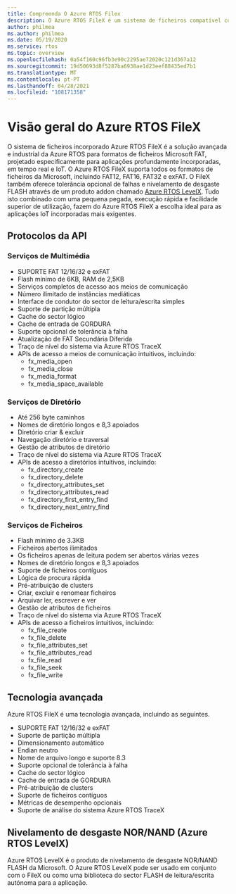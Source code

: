 ```yaml
---
title: Compreenda O Azure RTOS Filex
description: O Azure RTOS FileX é um sistema de ficheiros compatível com ficheiros de alto desempenho (FAT)que está totalmente integrado com o Azure RTOS ThreadX e está disponível para todos os processadores suportados. Tal como o Azure RTOS ThreadX, o Azure RTOS FileX foi concebido para ter uma pequena pegada e alto desempenho, tornando-o ideal para as aplicações profundamente incorporadas que requerem operações de gestão de ficheiros. O FileX suporta a maioria dos meios físicos, incluindo RAM, Azure RTOS USBX, SD CARD e NAND/NOR memórias flash via Azure RTOS LevelX.
author: philmea
ms.author: philmea
ms.date: 05/19/2020
ms.service: rtos
ms.topic: overview
ms.openlocfilehash: 0a54f160c96fb3e90c2295ae72020c121d367a12
ms.sourcegitcommit: 19d50693d8f5287ba6938ae1d23eef88435ed7b1
ms.translationtype: MT
ms.contentlocale: pt-PT
ms.lasthandoff: 04/28/2021
ms.locfileid: "108171358"
---
```

# <a name="overview-of-azure-rtos-filex"></a>Visão geral do Azure RTOS FileX

O sistema de ficheiros incorporado Azure RTOS FileX é a solução avançada e industrial da Azure RTOS para formatos de ficheiros Microsoft FAT, projetado especificamente para aplicações profundamente incorporadas, em tempo real e IoT. O Azure RTOS FileX suporta todos os formatos de ficheiros da Microsoft, incluindo FAT12, FAT16, FAT32 e exFAT. O FileX também oferece tolerância opcional de falhas e nivelamento de desgaste FLASH através de um produto addon chamado [Azure RTOS LevelX](https://docs.microsoft.com/azure/rtos/levelx/). Tudo isto combinado com uma pequena pegada, execução rápida e facilidade superior de utilização, fazem do Azure RTOS FileX a escolha ideal para as aplicações IoT incorporadas mais exigentes.

## <a name="api-protocols"></a>Protocolos da API

### <a name="media-services"></a>Serviços de Multimédia

- SUPORTE FAT 12/16/32 e exFAT
- Flash mínimo de 6KB, RAM de 2,5KB
- Serviços completos de acesso aos meios de comunicação
- Número ilimitado de instâncias mediáticas
- Interface de condutor do sector de leitura/escrita simples
- Suporte de partição múltipla
- Cache do sector lógico
- Cache de entrada de GORDURA
- Suporte opcional de tolerância à falha
- Atualização de FAT Secundária Diferida
- Traço de nível do sistema via Azure RTOS TraceX
- APIs de acesso a meios de comunicação intuitivos, incluindo:
  - fx_media_open
  - fx_media_close
  - fx_media_format
  - fx_media_space_available

### <a name="directory-services"></a>Serviços de Diretório

- Até 256 byte caminhos
- Nomes de diretório longos e 8,3 apoiados
- Diretório criar & excluir
- Navegação diretório e traversal
- Gestão de atributos de diretório
- Traço de nível do sistema via Azure RTOS TraceX
- APIs de acesso a diretórios intuitivos, incluindo:
  - fx_directory_create
  - fx_directory_delete
  - fx_directory_attributes_set
  - fx_directory_attributes_read
  - fx_directory_first_entry_find
  - fx_directory_next_entry_find

### <a name="file-services"></a>Serviços de Ficheiros

- Flash mínimo de 3.3KB
- Ficheiros abertos ilimitados
- Os ficheiros apenas de leitura podem ser abertos várias vezes
- Nomes de diretório longos e 8,3 apoiados
- Suporte de ficheiros contíguos
- Lógica de procura rápida
- Pré-atribuição de clusters
- Criar, excluir e renomear ficheiros
- Arquivar ler, escrever e ver
- Gestão de atributos de ficheiros
- Traço de nível do sistema via Azure RTOS TraceX
- APIs de acesso a ficheiros intuitivos, incluindo:
  - fx_file_create
  - fx_file_delete
  - fx_file_attributes_set
  - fx_file_attributes_read
  - fx_file_read
  - fx_file_seek
  - fx_file_write

## <a name="advanced-technology"></a>Tecnologia avançada

Azure RTOS FileX é uma tecnologia avançada, incluindo as seguintes.

- SUPORTE FAT 12/16/32 e exFAT
- Suporte de partição múltipla
- Dimensionamento automático
- Endian neutro
- Nome de arquivo longo e suporte 8.3
- Suporte opcional de tolerância à falha
- Cache do sector lógico
- Cache de entrada de GORDURA
- Pré-atribuição de clusters
- Suporte de ficheiros contíguos
- Métricas de desempenho opcionais
- Suporte de análise do sistema Azure RTOS TraceX

## <a name="nornand-wear-leveling-azure-rtos-levelx"></a>Nivelamento de desgaste NOR/NAND (Azure RTOS LevelX)

Azure RTOS LevelX é o produto de nivelamento de desgaste NOR/NAND FLASH da Microsoft. O Azure RTOS LevelX pode ser usado em conjunto com o FileX ou como uma biblioteca do sector FLASH de leitura/escrita autónoma para a aplicação.
